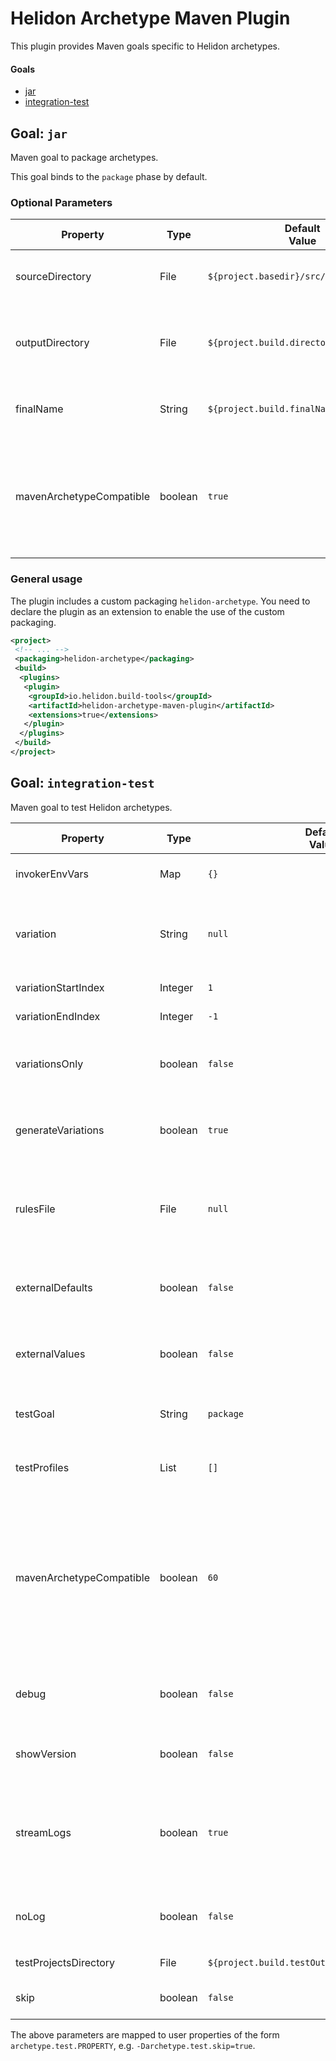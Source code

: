 # Helidon Archetype Maven Plugin

This plugin provides Maven goals specific to Helidon archetypes.

#### Goals

* [jar](#goal-jar)
* [integration-test](#goal-integration-test)

## Goal: `jar`

Maven goal to package archetypes.

This goal binds to the `package` phase by default.

### Optional Parameters

| Property                 | Type    | Default<br/>Value                       | Description                                                                          |
|--------------------------|---------|-----------------------------------------|--------------------------------------------------------------------------------------|
| sourceDirectory          | File    | `${project.basedir}/src/main/archetype` | The archetype source directory                                                       |
| outputDirectory          | File    | `${project.build.directory}`            | The project build output directory. (e.g. {@code target/})                           |
| finalName                | String  | `${project.build.finalName}`            | Name of the generated JAR                                                            |
| mavenArchetypeCompatible | boolean | `true`                                  | Indicate if the generated JAR should be compatible with the `maven-archetype-plugin` |

### General usage

The plugin includes a custom packaging `helidon-archetype`. You need to declare the plugin as an extension to enable
the use of the custom packaging.

```xml
<project>
 <!-- ... -->
 <packaging>helidon-archetype</packaging>
 <build>
  <plugins>
   <plugin>
    <groupId>io.helidon.build-tools</groupId>
    <artifactId>helidon-archetype-maven-plugin</artifactId>
    <extensions>true</extensions>
   </plugin>
  </plugins>
 </build>
</project>
```

## Goal: `integration-test`

Maven goal to test Helidon archetypes.

| Property                 | Type    | Default<br/>Value                               | Description                                                                                                                |
|--------------------------|---------|-------------------------------------------------|----------------------------------------------------------------------------------------------------------------------------|
| invokerEnvVars           | Map     | `{}`                                            | Invoker environment variables                                                                                              |
| variation                | String  | `null`                                          | Indices (comma separated) of the variations to process                                                                     |
| variationStartIndex      | Integer | `1`                                             | variation start index                                                                                                      |
| variationEndIndex        | Integer | `-1`                                            | variation end index                                                                                                        |
| variationsOnly           | boolean | `false`                                         | Whether to only generate input variations                                                                                  |
| generateVariations       | boolean | `true`                                          | Whether to auto-compute input variations                                                                                   |
| rulesFile                | File    | `null`                                          | Properties file that contains filters to filter the computed variations.                                                   |
| externalDefaults         | boolean | `false`                                         | External defaults to use when generating archetypes                                                                        |
| externalValues           | boolean | `false`                                         | External values to use when generating archetypes                                                                          |
| testGoal                 | String  | `package`                                       | The goal to use when building archetypes.                                                                                  |
| testProfiles             | List    | `[]`                                            | The profiles to use when building archetypes.                                                                              |
| mavenArchetypeCompatible | boolean | `60`                                            | Indicate if the project should be generated with the maven-archetype-plugin or with the Helidon archetype engine directly. |
| debug                    | boolean | `false`                                         | Whether to show debug statements in the build output                                                                       |
| showVersion              | boolean | `false`                                         | flag to show the maven version used.                                                                                       |
| streamLogs               | boolean | `true`                                          | Flag used to determine whether the build logs should be output to the normal mojo log.                                     |
| noLog                    | boolean | `false`                                         | Suppress logging to the `build.log` file                                                                                   |
| testProjectsDirectory    | File    | `${project.build.testOutputDirectory}/projects` | Directory of test projects                                                                                                 |
| skip                     | boolean | `false`                                         | Skip the integration test                                                                                                  |

The above parameters are mapped to user properties of the form `archetype.test.PROPERTY`, e.g. `-Darchetype.test.skip=true`.
